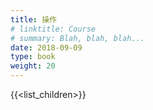 ```yaml
---
title: 操作
# linktitle: Course
# summary: Blah, blah, blah...
date: 2018-09-09
type: book
weight: 20
---
```


{{<list_children>}}
